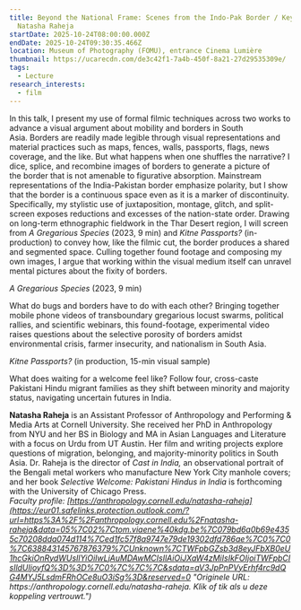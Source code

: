```yaml
---
title: Beyond the National Frame: Scenes from the Indo-Pak Border / Keynote
  Natasha Raheja
startDate: 2025-10-24T08:00:00.000Z
endDate: 2025-10-24T09:30:35.466Z
location: Museum of Photography (FOMU), entrance Cinema Lumière
thumbnail: https://ucarecdn.com/de3c42f1-7a4b-450f-8a21-27d29535309e/
tags:
  - Lecture
research_interests:
  - film
---
```

In this talk, I present my use of formal filmic techniques across two works to advance a visual argument about mobility and borders in South Asia. Borders are readily made legible through visual representations and material practices such as maps, fences, walls, passports, flags, news coverage, and the like. But what happens when one shuffles the narrative? I dice, splice, and recombine images of borders to generate a picture of the border that is not amenable to figurative absorption. Mainstream representations of the India-Pakistan border emphasize polarity, but I show that the border is a continuous space even as it is a marker of discontinuity. Specifically, my stylistic use of juxtaposition, montage, glitch, and split-screen exposes reductions and excesses of the nation-state order. Drawing on long-term ethnographic fieldwork in the Thar Desert region, I will screen from *A Gregarious Species* (2023, 9 min) and *Kitne Passports?* (in-production) to convey how, like the filmic cut, the border produces a shared and segmented space. Culling together found footage and composing my own images, I argue that working within the visual medium itself can unravel mental pictures about the fixity of borders.

*A Gregarious Species* (2023, 9 min)

What do bugs and borders have to do with each other? Bringing together mobile phone videos of transboundary gregarious locust swarms, political rallies, and scientific webinars, this found-footage, experimental video raises questions about the selective porosity of borders amidst environmental crisis, farmer insecurity, and nationalism in South Asia. 

*Kitne Passports?* (in production, 15-min visual sample)

What does waiting for a welcome feel like? Follow four, cross-caste Pakistani Hindu migrant families as they shift between minority and majority status, navigating uncertain futures in India. 

**Natasha Raheja** is an Assistant Professor of Anthropology and Performing & Media Arts at Cornell University. She received her PhD in Anthropology from NYU and her BS in Biology and MA in Asian Languages and Literature with a focus on Urdu from UT Austin. Her film and writing projects explore questions of migration, belonging, and majority-minority politics in South Asia. Dr. Raheja is the director of *Cast in India,* an observational portrait of the Bengali metal workers who manufacture New York City manhole covers; and her book *Selective Welcome: Pakistani Hindus in India* is forthcoming with the University of Chicago Press. \
*Faculty profile: [https://anthropology.cornell.edu/natasha-raheja](https://eur01.safelinks.protection.outlook.com/?url=https%3A%2F%2Fanthropology.cornell.edu%2Fnatasha-raheja&data=05%7C02%7Ctom.viaene%40kdg.be%7C079bd6a0b69e4355c70208dda074d114%7Ced1fc57f8a9747e79de19302dfd786ae%7C0%7C0%7C638843145767876379%7CUnknown%7CTWFpbGZsb3d8eyJFbXB0eU1hcGkiOnRydWUsIlYiOiIwLjAuMDAwMCIsIlAiOiJXaW4zMiIsIkFOIjoiTWFpbCIsIldUIjoyfQ%3D%3D%7C0%7C%7C%7C&sdata=aV3JpPnPVyErhf4rc9dQG4MYJ5LsdmFRhOCe8uO3iSg%3D&reserved=0 "Originele URL: https\://anthropology.cornell.edu/natasha-raheja. Klik of tik als u deze koppeling vertrouwt.")*